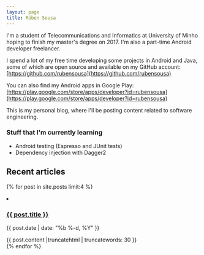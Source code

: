 ```yaml
---
layout: page
title: Rúben Sousa
---
```

I'm a student of Telecommunications and Informatics at University of Minho hoping to finish my master's degree on 2017.
I'm also a part-time Android developer freelancer.

I spend a lot of my free time developing some projects in Android and Java, some of which are open source and available on my GitHub account:
[https://github.com/rubensousa](https://github.com/rubensousa)

You can also find my Android apps in Google Play: [https://play.google.com/store/apps/developer?id=rubensousa](https://play.google.com/store/apps/developer?id=rubensousa)

This is my personal blog, where I'll be posting content related to software engineering.

### Stuff that I'm currently learning

- Android testing (Espresso and JUnit tests)
- Dependency injection with Dagger2

## Recent articles

{% for post in site.posts limit:4 %}
<li class="c-archives__item">
            <h3><a href="{{ post.url | prepend: site.baseurl }}">{{ post.title }}</a></h3>
            <p>{{ post.date | date: "%b %-d, %Y" }}</p>
              <div>{{ post.content |truncatehtml | truncatewords: 30 }}</div>
        </li>
{% endfor %}